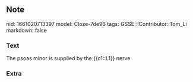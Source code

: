 ## Note
nid: 1661020713397
model: Cloze-7de96
tags: GSSE::!Contributor::Tom_Li
markdown: false

### Text
The psoas minor is supplied by the {{c1::L1}} nerve

### Extra

